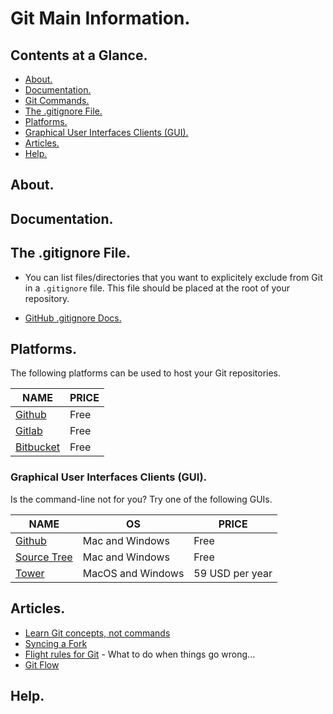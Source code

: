 # Git Main Information.





## Contents at a Glance.
* [About.](#about)
* [Documentation.](#documentation)
* [Git Commands.](git-commands.md)
* [The .gitignore File.](#the-gitignore-file)
* [Platforms.](#platforms)
* [ Graphical User Interfaces Clients (GUI).](#graphical-user-interfaces-clients-gui)
* [Articles.](#articles)
* [Help.](#help)





## About.





## Documentation.






## The .gitignore File.

* You can list files/directories that you want to explicitely exclude from Git in a `.gitignore` file. This file should 
be placed at the root of your repository.

* [GitHub .gitignore Docs.](https://github.com/github/gitignore)





## Platforms.

The following platforms can be used to host your Git repositories.

| NAME                               | PRICE |
| ---------------------------------- | ----- |
| [Github](https://github.com)       | Free  |
| [Gitlab](https://gitlab.com)       | Free  |
| [Bitbucket](https://bitbucket.org) | Free  |





### Graphical User Interfaces Clients (GUI).

Is the command-line not for you? Try one of the following GUIs.

| NAME                                         | OS                | PRICE           |
| -------------------------------------------- | ----------------- | --------------- |
| [Github](https://desktop.github.com)         | Mac and Windows   | Free            |
| [Source Tree](https://www.sourcetreeapp.com) | Mac and Windows   | Free            |
| [Tower](https://www.git-tower.com)           | MacOS and Windows | 59 USD per year |





## Articles.
-   [Learn Git concepts, not commands](https://dev.to/unseenwizzard/learn-git-concepts-not-commands-4gjc)
-   [Syncing a Fork](https://help.github.com/en/github/collaborating-with-issues-and-pull-requests/syncing-a-fork)
-   [Flight rules for Git](https://github.com/k88hudson/git-flight-rules) - What to do when things go wrong...
-   [Git Flow](https://guides.github.com/introduction/flow/)




## Help.
